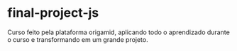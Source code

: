 # final-project-js
Curso feito pela plataforma origamid, aplicando todo o aprendizado durante o curso e transformando em um grande projeto.
